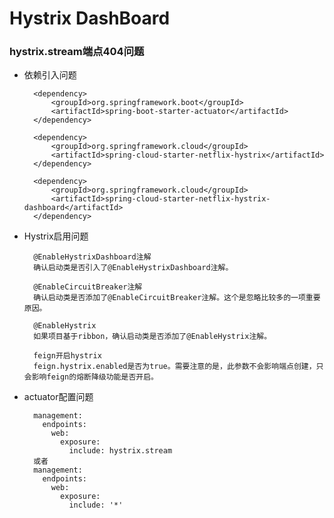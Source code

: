# Hystrix DashBoard

### hystrix.stream端点404问题

+ 依赖引入问题
        
        <dependency>
            <groupId>org.springframework.boot</groupId>
            <artifactId>spring-boot-starter-actuator</artifactId>
        </dependency>
        
        <dependency>
            <groupId>org.springframework.cloud</groupId>
            <artifactId>spring-cloud-starter-netflix-hystrix</artifactId>
        </dependency>
        
        <dependency>
            <groupId>org.springframework.cloud</groupId>
            <artifactId>spring-cloud-starter-netflix-hystrix-dashboard</artifactId>
        </dependency>
+ Hystrix启用问题
        
        @EnableHystrixDashboard注解
        确认启动类是否引入了@EnableHystrixDashboard注解。
        
        @EnableCircuitBreaker注解
        确认启动类是否添加了@EnableCircuitBreaker注解。这个是忽略比较多的一项重要原因。
        
        @EnableHystrix
        如果项目基于ribbon，确认启动类是否添加了@EnableHystrix注解。
        
        feign开启hystrix
        feign.hystrix.enabled是否为true。需要注意的是，此参数不会影响端点创建，只会影响feign的熔断降级功能是否开启。
+ actuator配置问题
        
        management:
          endpoints:
            web:
              exposure:
                include: hystrix.stream
        或者
        management:
          endpoints:
            web:
              exposure:
                include: '*'
